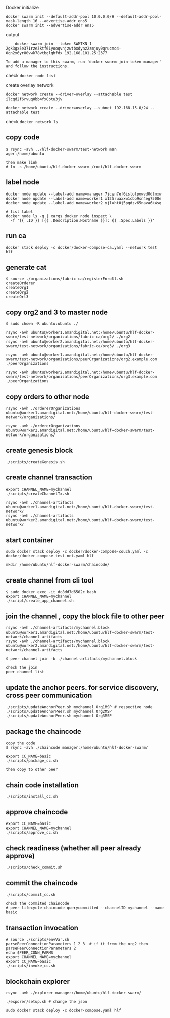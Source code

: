 Docker initialize
```
docker swarm init --default-addr-pool 10.0.0.0/8 --default-addr-pool-mask-length 16 --advertise-addr ens5
docker swarm init --advertise-addr ens5
```
output
```
    docker swarm join --token SWMTKN-1-2gk3gx5e371rze3ktf61yooqvnjzwtbxdyaz2zmjuy0qrucmo4-0qn2x6yr80vwk78vtbglqhfdx 192.168.101.25:2377

To add a manager to this swarm, run 'docker swarm join-token manager' and follow the instructions.
```
check `docker node list`

create overlay network
```
docker network create --driver=overlay --attachable test
ilcqd2f6rvuq0bb4fx0btu3jv

docker network create --driver=overlay --subnet 192.168.15.0/24 --attachable test
```

check `docker network ls`

## copy code
```
$ rsync -avh ../hlf-docker-swarm/test-network man
ager:/home/ubuntu

then make link 
# ln -s /home/ubuntu/hlf-docker-swarm /root/hlf-docker-swarm
```

## label node
```
docker node update --label-add name=manager 7jcyn7ef6istotpowvd0dtmxw
docker node update --label-add name=worker1 x125ruaxxw1cbp9sn4eg7508e
docker node update --label-add name=worker2 yjlxht0j5pqdzv65nava6k4sq

# list label
docker node ls -q | xargs docker node inspect \
  -f '{{ .ID }} [{{ .Description.Hostname }}]: {{ .Spec.Labels }}'
```

## run ca
```
docker stack deploy -c docker/docker-compose-ca.yaml --network test hlf
```

## generate cat
```
$ source ./organizations/fabric-ca/registerEnroll.sh
createOrderer
createOrg1
createOrg2
createOrt3
```

## copy org2 and 3 to master node
```
$ sudo chown -R ubuntu:ubuntu ./

rsync -avh ubuntu@worker1.amandigital.net:/home/ubuntu/hlf-docker-swarm/test-network/organizations/fabric-ca/org2/ ./org2
rsync -avh ubuntu@worker2.amandigital.net:/home/ubuntu/hlf-docker-swarm/test-network/organizations/fabric-ca/org3/ ./org3

rsync -avh ubuntu@worker1.amandigital.net:/home/ubuntu/hlf-docker-swarm/test-network/organizations/peerOrganizations/org2.example.com ./peerOrganizations

rsync -avh ubuntu@worker2.amandigital.net:/home/ubuntu/hlf-docker-swarm/test-network/organizations/peerOrganizations/org3.example.com ./peerOrganizations

```
## copy orders to other node
```
rsync -avh ./ordererOrganizations ubuntu@worker1.amandigital.net:/home/ubuntu/hlf-docker-swarm/test-network/organizations/

rsync -avh ./ordererOrganizations ubuntu@worker2.amandigital.net:/home/ubuntu/hlf-docker-swarm/test-network/organizations/
```

## create genesis block
```
./scripts/createGenesis.sh
```

## create channel transaction
```
export CHANNEL_NAME=mychannel
./scripts/createChannelTx.sh

rsync -avh ./channel-artifacts ubuntu@worker1.amandigital.net:/home/ubuntu/hlf-docker-swarm/test-network/
rsync -avh ./channel-artifacts ubuntu@worker2.amandigital.net:/home/ubuntu/hlf-docker-swarm/test-network/
```

## start container
```
sudo docker stack deploy -c docker/docker-compose-couch.yaml -c docker/docker-compose-test-net.yaml hlf

mkdir /home/ubuntu/hlf-docker-swarm/chaincode/
```

## create channel from cli tool
```
$ sudo docker exec -it dc8dd7d6502c bash
export CHANNEL_NAME=mychannel
./script/create_app_channel.sh
```

## join the channel , copy the block file to other peer
```
rsync -avh ./channel-artifacts/mychannel.block ubuntu@worker1.amandigital.net:/home/ubuntu/hlf-docker-swarm/test-network/channel-artifacts
rsync -avh ./channel-artifacts/mychannel.block ubuntu@worker2.amandigital.net:/home/ubuntu/hlf-docker-swarm/test-network/channel-artifacts

$ peer channel join -b ./channel-artifacts/mychannel.block

check the join
peer channel list
```

## update the anchor peers. for service discovery, cross peer communication
```
./scripts/updateAnchorPeer.sh mychannel Org1MSP # respective node
./scripts/updateAnchorPeer.sh mychannel Org2MSP
./scripts/updateAnchorPeer.sh mychannel Org3MSP
```

## package the chaincode
```
copy the code
$ rsync -avh ./chaincode manager:/home/ubuntu/hlf-docker-swarm/

export CC_NAME=basic
./scripts/package_cc.sh

then copy to other peer
```

## chain code installation
```
./scripts/install_cc.sh
```

## approve chaincode
```
export CC_NAME=basic
export CHANNEL_NAME=mychannel
./scripts/approve_cc.sh
```

## check readiness (whether all peer already approve)
```
./scripts/check_commit.sh
```

## commit the chaincode
```
./scripts/commit_cc.sh

check the commited chaincode
# peer lifecycle chaincode querycommitted --channelID mychannel --name basic
```

## transaction invocation
```
# source ./scripts/envVar.sh
parsePeerConnectionParameters 1 2 3  # if it from the org2 then parsePeerConnectionParameters 2
echo $PEER_CONN_PARMS
export CHANNEL_NAME=mychannel
export CC_NAME=basic
./scripts/invoke_cc.sh
```

## blockchain explorer
```
rsync -avh ./explorer manager:/home/ubuntu/hlf-docker-swarm/

./exporer/setup.sh # change the json

sudo docker stack deploy -c docker-compose.yaml hlf
```